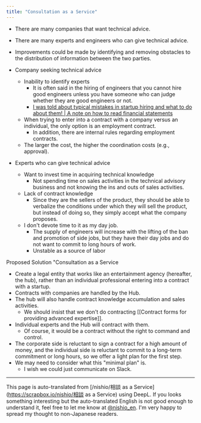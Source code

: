 ```yaml
---
title: "Consultation as a Service"
---
```


- There are many companies that want technical advice.
- There are many experts and engineers who can give technical advice.
- Improvements could be made by identifying and removing obstacles to the distribution of information between the two parties.

- Company seeking technical advice
    - Inability to identify experts
        - It is often said in the hiring of engineers that you cannot hire good engineers unless you have someone who can judge whether they are good engineers or not.
        - [I was told about typical mistakes in startup hiring and what to do about them! | A note on how to read financial statements](https://irnote.com/n/n04570a4a7335)
    - When trying to enter into a contract with a company versus an individual, the only option is an employment contract.
        - In addition, there are internal rules regarding employment contracts.
    - The larger the cost, the higher the coordination costs (e.g., approval).
- Experts who can give technical advice
    - Want to invest time in acquiring technical knowledge
        - Not spending time on sales activities in the technical advisory business and not knowing the ins and outs of sales activities.
    - Lack of contract knowledge
        - Since they are the sellers of the product, they should be able to verbalize the conditions under which they will sell the product, but instead of doing so, they simply accept what the company proposes.
    - I don't devote time to it as my day job.
        - The supply of engineers will increase with the lifting of the ban and promotion of side jobs, but they have their day jobs and do not want to commit to long hours of work.
        - Unstable as a source of labor

Proposed Solution "Consultation as a Service
- Create a legal entity that works like an entertainment agency (hereafter, the hub), rather than an individual professional entering into a contract with a startup.
- Contracts with companies are handled by the Hub.
- The hub will also handle contract knowledge accumulation and sales activities.
    - We should insist that we don't do contracting [[Contract forms for providing advanced expertise]].
- Individual experts and the Hub will contract with them.
    - Of course, it would be a contract without the right to command and control.
- The corporate side is reluctant to sign a contract for a high amount of money, and the individual side is reluctant to commit to a long-term commitment or long hours, so we offer a light plan for the first step.
- We may need to consider what this "minimal plan" is.
    - I wish we could just communicate on Slack.

---
This page is auto-translated from [/nishio/相談 as a Service](https://scrapbox.io/nishio/相談 as a Service) using DeepL. If you looks something interesting but the auto-translated English is not good enough to understand it, feel free to let me know at [@nishio_en](https://twitter.com/nishio_en). I'm very happy to spread my thought to non-Japanese readers.